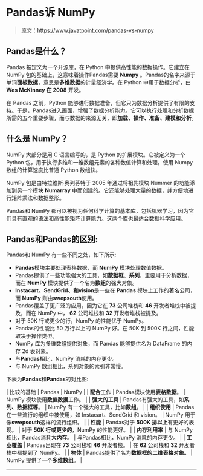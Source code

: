 # Pandas诉 NumPy

> 原文：<https://www.javatpoint.com/pandas-vs-numpy>

## Pandas是什么？

Pandas 被定义为一个开源库，在 Python 中提供高性能的数据操作。它建立在 NumPy 包的基础上，这意味着操作Pandas需要 **Numpy** 。Pandas的名字来源于单词**面板数据**，意思是**多维数据**的计量经济学。在 Python 中用于数据分析，由 **Wes McKinney 在 2008** 开发。

在 Pandas 之前，Python 能够进行数据准备，但它只为数据分析提供了有限的支持。于是，Pandas进入画面，增强了数据分析能力。它可以执行处理和分析数据所需的五个重要步骤，而与数据的来源无关，即**加载、操作、准备、建模和分析**。

## 什么是 NumPy？

NumPy 大部分是用 C 语言编写的，是 Python 的扩展模块。它被定义为一个 Python 包，用于执行多维和一维数组元素的各种数值计算和处理。使用 Numpy 数组的计算速度比普通 Python 数组快。

NumPy 包是由特拉维斯·奥列芬特于 2005 年通过将祖先模块 Nummer 的功能添加到另一个模块 **Numarray** 中而创建的。它还能够处理大量的数据，并方便地进行矩阵乘法和数据整形。

Pandas和 NumPy 都可以被视为任何科学计算的基本库，包括机器学习，因为它们具有直观的语法和高性能矩阵计算能力。这两个库也最适合数据科学应用。

## Pandas和Pandas的区别:

Pandas和 NumPy 有一些不同之处，如下所示:

*   **Pandas**模块主要处理表格数据，而 **NumPy** 模块处理数值数据。
*   Pandas提供了一些功能强大的工具，如**数据框**、**系列**，主要用于分析数据，而在 **NumPy** 模块提供了一个名为**数组**的强大对象。
*   **Instacart、SendGrid、**和**vision**是一些在 **Pandas** 模块上工作的著名公司，而 **NumPy** 则由**swepsouth**使用。
*   Pandas覆盖了更广泛的应用，因为它在 **73** 公司堆栈和 **46** 开发者堆栈中被提及，而在 NumPy 中， **62** 公司堆栈和 **32** 开发者堆栈被提及。
*   对于 50K 行或更少的行，NumPy 的性能优于 NumPy。
*   Pandas的性能比 50 万行以上的 NumPy 好。在 50K 到 500K 行之间，性能取决于操作类型。
*   NumPy 库为多维数组提供对象，而 Pandas 能够提供名为 DataFrame 的内存 2d 表对象。
*   与**Pandas**相比，NumPy 消耗的内存更少。
*   与 NumPy 数组相比，系列对象的索引非常慢。

下表为**Pandas**和**Pandas**的对比图:

| 比较的基础 | Pandas | NumPy |
| **配合**工作 | Pandas模块使用**表格数据**。 | NumPy 模块使用**数值数据**工作。 |
| **强大的工具** | Pandas有强大的工具，如**系列、数据框等**。 | NumPy 有一个强大的工具，比如**数组**。 |
| **组织使用** | Pandas在一些流行的组织中被使用，如 Instacart、SendGrid 和 vision。 | NumPy 用于像**swepsouth**这样的流行组织。 |
| **性能** | Pandas对于 **500K 排以上**有更好的表现。 | 对于 **50K 行或更少的**，NumPy 的性能更好。 |
| **内存利用率** | 与 NumPy 相比，Pandas消耗**大内存**。 | 与Pandas相比，NumPy 消耗的内存更少。 |
| **工业覆盖** | Pandas出现在 **73** 公司栈和 **46** 开发者栈。 | 在 **62** 公司栈和 **32** 开发者栈中都提到了 NumPy。 |
| **物体** | Pandas提供了名为**数据框的二维表格对象。** | NumPy 提供了一个**多维数组**。 |

* * *